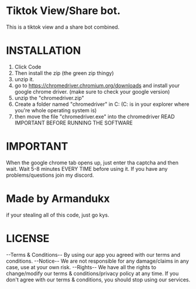 # Tiktok View/Share bot.
This is a tiktok view and a share bot combined.

# INSTALLATION
1. Click Code
2. Then install the zip (the green zip thingy)
3. unzip it.
4. go to https://chromedriver.chromium.org/downloads and install your google chrome driver. (make sure to check your google version)
5. unzip the "chromedriver.zip"
6. Create a folder named "chromedriver" in C: (C: is in your explorer where you're whole operating system is)
7. then move the file "chromedriver.exe" into the chromedriver
READ IMPORTANT BEFORE RUNNING THE SOFTWARE

# IMPORTANT
When the google chrome tab opens up, just enter tha captcha and then wait.
Wait 5-8 minutes EVERY TIME before using it.
If you have any problems/questions join my discord.

# Made by Armandukx
if your stealing all of this code, just go kys.

# LICENSE
--Terms & Conditions--
By using our app you agreed with our terms and conditions.
--Notice--
We are not responsible for any damage/claims in any case, use at your own risk.
--Rights--
We have all the rights to change/modify our terms & conditions/privacy policy at any time.
If you don't agree with our terms & conditions, you should stop using our services.
